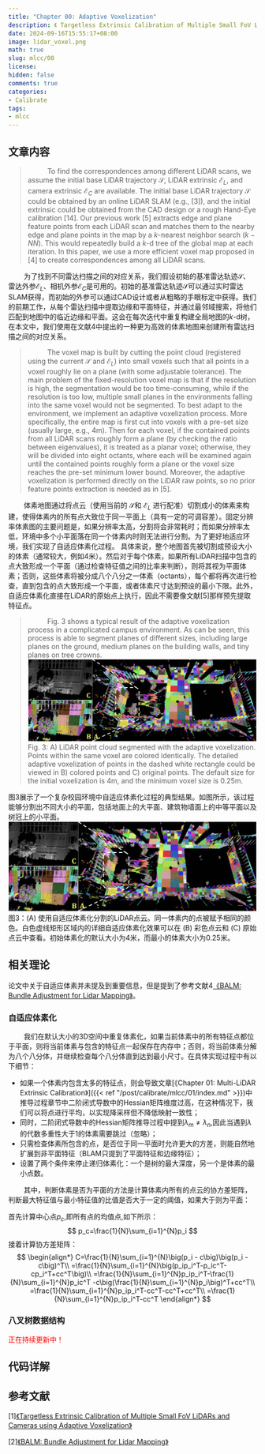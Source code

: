 ```yaml
---
title: "Chapter 00: Adaptive Voxelization"
description: 《 Targetless Extrinsic Calibration of Multiple Small FoV LiDARs and Cameras using Adaptive Voxelization》解读系列。
date: 2024-09-16T15:55:17+08:00
image: lidar_voxel.png
math: true
slug: mlcc/00
license: 
hidden: false
comments: true
categories:
- Calibrate
tags:
- mlcc
---
```

## 文章内容
>&nbsp;&nbsp;&nbsp;&nbsp;&nbsp;&nbsp;&nbsp;&nbsp;&nbsp;&nbsp;To find the correspondences among different LiDAR scans, we assume the initial base LiDAR trajectory $\mathcal{S}$, LiDAR extrinsic $\mathcal{E}_L$, and camera extrinsic $\mathcal{E}_C$ are available. The initial base LiDAR trajectory $\mathcal{S}$ could be obtained by an online LiDAR SLAM (e.g., [3]), and the initial extrinsic could be obtained from the CAD design or a rough Hand-Eye calibration [14].
Our previous work [5] extracts edge and plane feature points from each LiDAR scan and matches them to the nearby edge and plane points in the map by a $k$-nearest neighbor search ($k-NN$). This would repeatedly build a $k$-d tree of the global map at each iteration. In this paper, we use a more efficient voxel map proposed in [4] to create correspondences among all LiDAR scans.

&nbsp;&nbsp;&nbsp;&nbsp;&nbsp;&nbsp;&nbsp;&nbsp;为了找到不同雷达扫描之间的对应关系，我们假设初始的基准雷达轨迹$\mathcal{S}$、雷达外参$\mathcal{E}_L$、相机外参$\mathcal{E}_C$是可用的。初始的基准雷达轨迹$\mathcal{S}$可以通过实时雷达SLAM获得，而初始的外参可以通过CAD设计或者从粗略的手眼标定中获得。我们的前期工作，从每个雷达扫描中提取边缘和平面特征，并通过最邻域搜索，将他们匹配到地图中的临近边缘和平面。这会在每次迭代中重复构建全局地图的$k$-d树，在本文中，我们使用在文献4中提出的一种更为高效的体素地图来创建所有雷达扫描之间的对应关系。

>&nbsp;&nbsp;&nbsp;&nbsp;&nbsp;&nbsp;&nbsp;&nbsp;&nbsp;&nbsp;The voxel map is built by cutting the point cloud (registered using the current $\mathcal{S}$ and $\mathcal{E}_L$) into small voxels such that all points in a voxel roughly lie on a plane (with some adjustable tolerance). The main problem of the fixed-resolution voxel map is that if the resolution is high, the segmentation would be too time-consuming, while if the resolution is too low, multiple small planes in the environments falling into the same voxel would not be segmented. To best adapt to the environment, we implement an adaptive voxelization process. More specifically, the entire map is first cut into voxels with a pre-set size (usually large, e.g., 4m). Then for each voxel, if the contained points from all LiDAR scans roughly form a plane (by checking the ratio between eigenvalues), it is treated as a planar voxel; otherwise, they will be divided into eight octants, where each will be examined again until the contained points roughly form a plane or the voxel size reaches the pre-set minimum lower bound. Moreover, the adaptive voxelization is performed directly on the LiDAR raw points, so no prior feature points extraction is needed as in [5].

&nbsp;&nbsp;&nbsp;&nbsp;&nbsp;&nbsp;&nbsp;&nbsp;体素地图通过将点云（使用当前的 $\mathcal{S}$和 $\mathcal{E}_L$ 进行配准）切割成小的体素来构建，使得体素内的所有点大致位于同一平面上（具有一定的可调容差）。固定分辨率体素图的主要问题是，如果分辨率太高，分割将会非常耗时；而如果分辨率太低，环境中多个小平面落在同一个体素内时则无法进行分割。为了更好地适应环境，我们实现了自适应体素化过程。
具体来说，整个地图首先被切割成预设大小的体素（通常较大，例如4米）。然后对于每个体素，如果所有LiDAR扫描中包含的点大致形成一个平面（通过检查特征值之间的比率来判断），则将其视为平面体素；否则，这些体素将被分成八个八分之一体素（octants），每个都将再次进行检查，直到包含的点大致形成一个平面，或者体素尺寸达到预设的最小下限。此外，自适应体素化直接在LiDAR的原始点上执行，因此不需要像文献[5]那样预先提取特征点。

>&nbsp;&nbsp;&nbsp;&nbsp;&nbsp;&nbsp;&nbsp;&nbsp;&nbsp;&nbsp;Fig. 3 shows a typical result of the adaptive voxelization process in a complicated campus environment. As can be seen, this process is able to segment planes of different sizes, including large planes on the ground, medium planes on the building walls, and tiny planes on tree crowns.
![图3](adaptive_voxelization.png)
Fig. 3: A) LiDAR point cloud segmented with the adaptive voxelization. Points within the same voxel are colored identically. The detailed adaptive voxelization of points in the dashed white rectangle could be viewed in B) colored points and C) original points. The default size for the initial voxelization is 4m, and the minimum voxel size is 0.25m.


图3展示了一个复杂校园环境中自适应体素化过程的典型结果。如图所示，该过程能够分割出不同大小的平面，包括地面上的大平面、建筑物墙面上的中等平面以及树冠上的小平面。
![图3](adaptive_voxelization.png)
图3：(A) 使用自适应体素化分割的LiDAR点云。同一体素内的点被赋予相同的颜色。白色虚线矩形区域内的详细自适应体素化效果可以在 (B) 彩色点云和 (C) 原始点云中查看。初始体素化的默认大小为4米，而最小的体素大小为0.25米。

## 相关理论
论文中关于自适应体素并未提及到重要信息，但是提到了参考文献4[《BALM: Bundle Adjustment for Lidar Mapping》](https://www.arxiv.org/pdf/2010.08215)。
### 自适应体素化
&nbsp;&nbsp;&nbsp;&nbsp;&nbsp;&nbsp;&nbsp;&nbsp;我们在默认大小的3D空间中重复体素化，如果当前体素中的所有特征点都位于平面，则将当前体素与包含的特征点一起保存在内存中；否则，将当前体素分解为八个八分体，并继续检查每个八分体直到达到最小尺寸。在具体实现过程中有以下细节：
- 如果一个体素内包含太多的特征点，则会导致文章[《Chapter 01: Multi-LiDAR Extrinsic Calibration》]({{< ref "/post/calibrate/mlcc/01/index.md" >}})中推导过程章节中二阶闭式导数中的Hessian矩阵维度过高，在这种情况下，我们可以将点进行平均，以实现降采样但不降低映射一致性；
- 同时，二阶闭式导数中的Hessian矩阵推导过程中提到$\lambda_m\ne\lambda_n$,因此当遇到$\lambda$的代数多重性大于1的体素需要跳过（忽略）；
- 只需检查体素所包含的点，是否位于同一平面时允许更大的方差，则能自然地扩展到非平面特征（BLAM只提到了平面特征和边缘特征）；
- 设置了两个条件来停止递归体素化：一个是树的最大深度，另一个是体素的最小点数。

&nbsp;&nbsp;&nbsp;&nbsp;&nbsp;&nbsp;&nbsp;&nbsp;其中，判断体素是否为平面的方法是计算体素内所有的点云的协方差矩阵，判断最大特征值与最小特征值的比值是否大于一定的阈值，如果大于则为平面：

首先计算中心点$p_c$,即所有点的均值点,如下所示：
$$
p_c=\frac{1}{N}\sum_{i=1}^{N}p_i
$$
接着计算协方差矩阵：
$$
\begin{align*}
C=\frac{1}{N}\sum_{i=1}^{N}\big(p_i - c\big)\big(p_i - c\big)^T\\
=\frac{1}{N}\sum_{i=1}^{N}\big(p_ip_i^T-p_ic^T-cp_i^T+cc^T\big)\\
=\frac{1}{N}\sum_{i=1}^{N}p_ip_i^T-\frac{1}{N}\sum_{i=1}^{N}p_ic^T
-c\big(\frac{1}{N}\sum_{i=1}^{N}p_i\big)^T+cc^T\\
=\frac{1}{N}\sum_{i=1}^{N}p_ip_i^T-cc^T-cc^T+cc^T\\
=\frac{1}{N}\sum_{i=1}^{N}p_ip_i^T-cc^T
\end{align*}
$$
### 八叉树数据结构
<span style="color:red">正在持续更新中！</span>
## 代码详解
## 参考文献
[1][《Targetless Extrinsic Calibration of Multiple Small FoV LiDARs and Cameras using Adaptive Voxelization》](https://arxiv.org/pdf/2109.06550)

[2][《BALM: Bundle Adjustment for Lidar Mapping》](https://www.arxiv.org/pdf/2010.08215)
